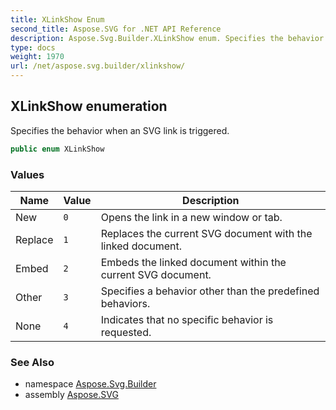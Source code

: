 ```yaml
---
title: XLinkShow Enum
second_title: Aspose.SVG for .NET API Reference
description: Aspose.Svg.Builder.XLinkShow enum. Specifies the behavior when an SVG link is triggered
type: docs
weight: 1970
url: /net/aspose.svg.builder/xlinkshow/
---
```

## XLinkShow enumeration

Specifies the behavior when an SVG link is triggered.

```csharp
public enum XLinkShow
```

### Values

| Name | Value | Description |
| --- | --- | --- |
| New | `0` | Opens the link in a new window or tab. |
| Replace | `1` | Replaces the current SVG document with the linked document. |
| Embed | `2` | Embeds the linked document within the current SVG document. |
| Other | `3` | Specifies a behavior other than the predefined behaviors. |
| None | `4` | Indicates that no specific behavior is requested. |

### See Also

* namespace [Aspose.Svg.Builder](../../aspose.svg.builder/)
* assembly [Aspose.SVG](../../)
